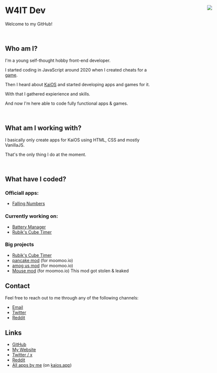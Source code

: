 # W4IT Dev <img href="https://w4it-dev.github.io/website/" target="_blank" style="position: fixed; right: 50px" src="https://github.com/W4IT-Dev/W4IT-Dev/assets/110252354/c1c8fd41-5deb-40bd-ba7a-7548ec5ee297">

Welcome to my GitHub!

<br>

## Who am I?
I'm a young self-thought hobby front-end developer.

I started coding in JavaScript around 2020 when I created cheats for a [game](https://www.moomoo.io/).

Then I heard about [KaiOS](https://www.kaiostech.com/) and started developing apps and games for it.

With that I gathered expierience and skills.

And now I'm here able to code fully functional apps & games.

<br>

## What am I working with?
I basically only create apps for KaiOS using HTML, CSS and mostly VanillaJS.

That's the only thing I do at the moment.

<br>

## What have I coded?
### Officiall apps:
* [Falling Numbers](https://www.github.com/W4IT-Dev/falling-numbers)

### Currently working on:
* [Battery Manager](https://www.github.com/W4IT-Dev/battery-manager)
* [Rubik's Cube Timer](https://github.com/W4IT-Dev/Rubiks-Cube-Timer)

### Big projects
* [Rubik's Cube Timer](https://github.com/W4IT-Dev/Rubiks-Cube-Timer)
* [pancake mod](https://greasyfork.org/en/scripts/424066-pancake-mod-working-2023) (for moomoo.io) 
* [amog us mod](https://www.youtube.com/watch?v=JYngD6YPfRg) (for moomoo.io)
* [Mouse mod](https://www.youtube.com/watch?v=e1zIofGrYC0) (for moomoo.io) This mod got stolen & leaked


## Contact
Feel free to reach out to me through any of the following channels:
* [Email](mailto:w4it.dev.business@gmail.com)
* [Twitter](https://twitter.com/W4ITdev)
* [Reddit](https://www.reddit.com/user/W4IT-DEV)


## Links
* [GitHub](https://www.github.com/W4IT-Dev)
* [My Website](https://w4it-dev.github.io/website)
* [Twitter / x](https://twitter.com/W4ITdev)
* [Reddit](https://www.reddit.com/user/W4IT-DEV)
* [All apps by me](https://kaios.app/developers/w4itdev) (on [kaios.app](https://www.kaios.app/))
